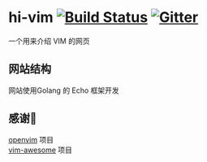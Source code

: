 # hi-vim [![Build Status](https://travis-ci.org/hi-vim/hi-vim.svg?branch=master)](https://travis-ci.org/hi-vim/hi-vim) [![Gitter](https://badges.gitter.im/hi-vim/hi-vim.svg)](https://gitter.im/hi-vim/hi-vim?utm_source=badge&utm_medium=badge&utm_campaign=pr-badge)
一个用来介绍 VIM 的网页

## 网站结构
网站使用Golang 的 Echo 框架开发

## 感谢🙏
[openvim](https://github.com/egaga/openvim) 项目  
[vim-awesome](https://github.com/vim-awesome/vim-awesome) 项目
